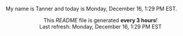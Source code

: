 My name is Tanner and today is Monday, December 16, 1:29 PM EST.

<p align="center">This <i>README</i> file is generated <b>every 3 hours</b>!</br>Last refresh: Monday, December 16, 1:29 PM EST<br /></p>
